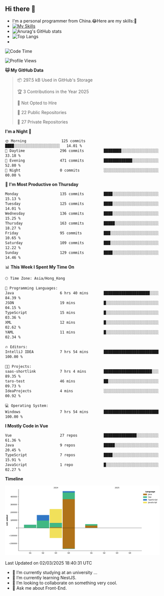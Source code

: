 ## Hi there 👋
- I'm a personal programmer from China.😂Here are my skills:🤔
- [![My Skills](https://skillicons.dev/icons?i=js,html,css,vue,typescript,java,golang)](https://skillicons.dev)
- ![Anurag's GitHub stats](https://github-readme-stats.vercel.app/api?username=FluffyChi-Xing&count_private=true&show_icons=true&theme=radical)
- ![Top Langs](https://github-readme-stats.vercel.app/api/top-langs/?username=FluffyChi-Xing)
- <!--START_SECTION:waka-->
![Code Time](http://img.shields.io/badge/Code%20Time-1%2C130%20hrs%2053%20mins-blue)

![Profile Views](http://img.shields.io/badge/Profile%20Views-0-blue)

**🐱 My GitHub Data** 

> 📦 297.5 kB Used in GitHub's Storage 
 > 
> 🏆 3 Contributions in the Year 2025
 > 
> 🚫 Not Opted to Hire
 > 
> 📜 22 Public Repositories 
 > 
> 🔑 27 Private Repositories 
 > 
**I'm a Night 🦉** 

```text
🌞 Morning                125 commits         ████░░░░░░░░░░░░░░░░░░░░░   14.01 % 
🌆 Daytime                296 commits         ████████░░░░░░░░░░░░░░░░░   33.18 % 
🌃 Evening                471 commits         █████████████░░░░░░░░░░░░   52.80 % 
🌙 Night                  0 commits           ░░░░░░░░░░░░░░░░░░░░░░░░░   00.00 % 
```
📅 **I'm Most Productive on Thursday** 

```text
Monday                   135 commits         ████░░░░░░░░░░░░░░░░░░░░░   15.13 % 
Tuesday                  125 commits         ████░░░░░░░░░░░░░░░░░░░░░   14.01 % 
Wednesday                136 commits         ████░░░░░░░░░░░░░░░░░░░░░   15.25 % 
Thursday                 163 commits         █████░░░░░░░░░░░░░░░░░░░░   18.27 % 
Friday                   95 commits          ███░░░░░░░░░░░░░░░░░░░░░░   10.65 % 
Saturday                 109 commits         ███░░░░░░░░░░░░░░░░░░░░░░   12.22 % 
Sunday                   129 commits         ████░░░░░░░░░░░░░░░░░░░░░   14.46 % 
```


📊 **This Week I Spent My Time On** 

```text
🕑︎ Time Zone: Asia/Hong_Kong

💬 Programming Languages: 
Java                     6 hrs 40 mins       █████████████████████░░░░   84.39 % 
JSON                     19 mins             █░░░░░░░░░░░░░░░░░░░░░░░░   04.15 % 
TypeScript               15 mins             █░░░░░░░░░░░░░░░░░░░░░░░░   03.36 % 
XML                      12 mins             █░░░░░░░░░░░░░░░░░░░░░░░░   02.62 % 
YAML                     11 mins             █░░░░░░░░░░░░░░░░░░░░░░░░   02.34 % 

🔥 Editors: 
IntelliJ IDEA            7 hrs 54 mins       █████████████████████████   100.00 % 

🐱‍💻 Projects: 
saas-shortlink           7 hrs 4 mins        ██████████████████████░░░   89.35 % 
taro-test                46 mins             ██░░░░░░░░░░░░░░░░░░░░░░░   09.73 % 
IdeaProjects             4 mins              ░░░░░░░░░░░░░░░░░░░░░░░░░   00.92 % 

💻 Operating System: 
Windows                  7 hrs 54 mins       █████████████████████████   100.00 % 
```

**I Mostly Code in Vue** 

```text
Vue                      27 repos            ███████████████░░░░░░░░░░   61.36 % 
Java                     9 repos             █████░░░░░░░░░░░░░░░░░░░░   20.45 % 
TypeScript               7 repos             ████░░░░░░░░░░░░░░░░░░░░░   15.91 % 
JavaScript               1 repo              █░░░░░░░░░░░░░░░░░░░░░░░░   02.27 % 
```



**Timeline**

![Lines of Code chart](https://raw.githubusercontent.com/FluffyChi-Xing/FluffyChi-Xing/main/assets/bar_graph.png)


 Last Updated on 02/03/2025 18:40:31 UTC
<!--END_SECTION:waka-->
- 🔭 I’m currently studying at an university ...
- 🌱 I’m currently learning NestJS.
- 👯 I’m looking to collaborate on something very cool.
- 💬 Ask me about Front-End.

